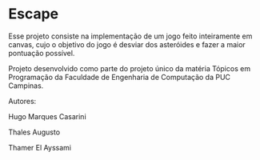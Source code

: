 # Escape

Esse projeto consiste na implementação de um jogo feito inteiramente em canvas, cujo o objetivo do jogo é desviar dos asteróides e fazer a maior pontuação possível.

Projeto desenvolvido como parte do projeto único da matéria Tópicos em Programação da Faculdade de Engenharia de Computação da PUC Campinas.

Autores:

Hugo Marques Casarini

Thales Augusto

Thamer El Ayssami
